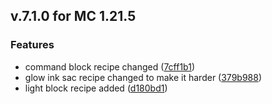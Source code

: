 ## v.7.1.0  for MC 1.21.5
### Features

* command block recipe changed ([7cff1b1](https://github.com/XxRexRaptorxX/Uncrafted/commit/7cff1b1337334fa8327c5d7addbcd4d7fd6f2441))
* glow ink sac recipe changed to make it harder ([379b988](https://github.com/XxRexRaptorxX/Uncrafted/commit/379b988468dee9521ea24cf72eb7fc44d83baf8c))
* light block recipe added ([d180bd1](https://github.com/XxRexRaptorxX/Uncrafted/commit/d180bd183db12dff878a5326fbc0890928f6a6d5))

